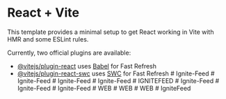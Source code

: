 # React + Vite

This template provides a minimal setup to get React working in Vite with HMR and some ESLint rules.

Currently, two official plugins are available:

- [@vitejs/plugin-react](https://github.com/vitejs/vite-plugin-react/blob/main/packages/plugin-react/README.md) uses [Babel](https://babeljs.io/) for Fast Refresh
- [@vitejs/plugin-react-swc](https://github.com/vitejs/vite-plugin-react-swc) uses [SWC](https://swc.rs/) for Fast Refresh
#   I g n i t e - F e e d  
 #   I g n i t e - F e e d  
 #   I g n i t e - F e e d  
 #   I g n i t e - F e e d  
 #   I G N I T E F E E D  
 #   I g n i t e - F e e d  
 #   I g n i t e - F e e d  
 #   I g n i t e - F e e d  
 #   W E B  
 #   W E B  
 #   W E B  
 #   I g n i t e F e e d  
 